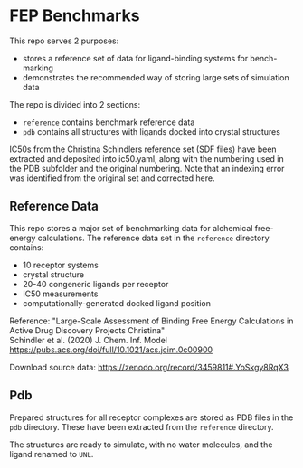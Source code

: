 
# FEP Benchmarks 

This repo serves 2 purposes:
- stores a reference set of data for ligand-binding systems for bench-marking
- demonstrates the recommended way of storing large sets of simulation data

The repo is divided into 2 sections:
- `reference` contains benchmark reference data 
- `pdb` contains all structures with ligands docked into crystal structures

IC50s from the Christina Schindlers reference set (SDF files) have been extracted and deposited into ic50.yaml, along with the numbering used in the PDB subfolder and the original numbering. Note that an indexing error was identified from the original set and corrected here. 

## Reference Data

This repo stores a major set of benchmarking data for alchemical free-energy calculations. The reference data set in the `reference` directory contains:
 
- 10 receptor systems
- crystal structure
- 20-40 congeneric ligands per receptor
- IC50 measurements 
- computationally-generated docked ligand position 

Reference: 
"Large-Scale Assessment of Binding Free Energy Calculations in Active Drug Discovery Projects
Christina"   
Schindler et al. (2020) J. Chem. Inf. Model  
<https://pubs.acs.org/doi/full/10.1021/acs.jcim.0c00900>

Download source data: <https://zenodo.org/record/3459811#.YoSkgy8RqX3>

## Pdb

Prepared structures for all receptor complexes are stored as PDB files in the `pdb` directory. These have been extracted from the `reference` directory.

The structures are ready to simulate, with no water molecules, and the ligand renamed to `UNL`. 






